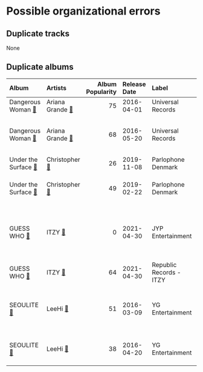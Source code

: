 # Possible organizational errors

## Duplicate tracks

None

## Duplicate albums

| Album                                                                        | Artists                                                                   |   Album Popularity | Release Date   | Label                   | Tracks                                                                                                                                                                                                                                                                                                | Playlists                                                                                                                                                           |
|:-----------------------------------------------------------------------------|:--------------------------------------------------------------------------|-------------------:|:---------------|:------------------------|:------------------------------------------------------------------------------------------------------------------------------------------------------------------------------------------------------------------------------------------------------------------------------------------------------|:--------------------------------------------------------------------------------------------------------------------------------------------------------------------|
| Dangerous Woman [🔗](https://open.spotify.com/album/1QRP5lutJodPixU2EWfnD7)   | Ariana Grande [🔗](https://open.spotify.com/artist/66CXWjxzNUsdJxJ2JdwvnR) |                 75 | 2016-04-01     | Universal Records       | Greedy [🔗](https://open.spotify.com/track/7aLT0tLcS40Penaplqu2cZ)                                                                                                                                                                                                                                     | Pop [🔗](https://open.spotify.com/playlist/1WZ2RqQv2SPX5uzmjWhgSh)                                                                                                   |
| Dangerous Woman [🔗](https://open.spotify.com/album/3pdKKSqqLVIKmRTGw0x2N7)   | Ariana Grande [🔗](https://open.spotify.com/artist/66CXWjxzNUsdJxJ2JdwvnR) |                 68 | 2016-05-20     | Universal Records       | Dangerous Woman [🔗](https://open.spotify.com/track/6RUhbFEhrvGISaQ8u2j2JN),<br>Into You [🔗](https://open.spotify.com/track/63y6xWR4gXz7bnUGOk8iI6),<br>Side To Side [🔗](https://open.spotify.com/track/43bCmCI0nSgcT7QdMXY6LV)                                                                        | Pop [🔗](https://open.spotify.com/playlist/1WZ2RqQv2SPX5uzmjWhgSh)                                                                                                   |
| Under the Surface [🔗](https://open.spotify.com/album/4WvW7Y50LuI1yE1XWxtAVk) | Christopher [🔗](https://open.spotify.com/artist/3zDRCqOhJXJfS2YWOEwGMC)   |                 26 | 2019-11-08     | Parlophone Denmark      | My Heart [🔗](https://open.spotify.com/track/4CpFBps5RgZls0TBBxOlDo)                                                                                                                                                                                                                                   | International Pop [🔗](https://open.spotify.com/playlist/36OHPiYrLGYMfVa0zcHgLf)                                                                                     |
| Under the Surface [🔗](https://open.spotify.com/album/6ISIdF1gCK9X8pn4FaObHE) | Christopher [🔗](https://open.spotify.com/artist/3zDRCqOhJXJfS2YWOEwGMC)   |                 49 | 2019-02-22     | Parlophone Denmark      | Bad [🔗](https://open.spotify.com/track/66zdGutAO6NJmMjH8ejBIq)                                                                                                                                                                                                                                        | Indie/Alternative [🔗](https://open.spotify.com/playlist/4Xh0xXGeyxbMXBDsxluPsa),<br>International Pop [🔗](https://open.spotify.com/playlist/36OHPiYrLGYMfVa0zcHgLf) |
| GUESS WHO [🔗](https://open.spotify.com/album/1PKhKkeCqANY5E9RGcUWUX)         | ITZY [🔗](https://open.spotify.com/artist/2KC9Qb60EaY0kW4eH68vr3)          |                  0 | 2021-04-30     | JYP Entertainment       | In the morning [🔗](https://open.spotify.com/track/2QdH0rKlV3d9Y6lWzcnlBH),<br>KIDDING ME [🔗](https://open.spotify.com/track/3aGqHdZJusdhT3ZzfLRnO7),<br>SHOOT! [🔗](https://open.spotify.com/track/11RRkvXd7FvwxLWvtuBIR1),<br>TENNIS (0:0) [🔗](https://open.spotify.com/track/1e8PJyZMP4Kx2lGbb7t4ng) | K-Pop Favorites [🔗](https://open.spotify.com/playlist/1ZbxKv1noxwZ4zFgRNEFIo),<br>K-Pop [🔗](https://open.spotify.com/playlist/0Xp2gQ9p4VMgt5HauIfIq7)               |
| GUESS WHO [🔗](https://open.spotify.com/album/4lS8nhX8cplsYPzKjvhw6G)         | ITZY [🔗](https://open.spotify.com/artist/2KC9Qb60EaY0kW4eH68vr3)          |                 64 | 2021-04-30     | Republic Records - ITZY | Sorry Not Sorry [🔗](https://open.spotify.com/track/4BV9bZOeH869aewS9lwTtM)                                                                                                                                                                                                                            | K-Pop [🔗](https://open.spotify.com/playlist/0Xp2gQ9p4VMgt5HauIfIq7)                                                                                                 |
| SEOULITE [🔗](https://open.spotify.com/album/2c41Flo2HQgy0A9P3xuSFf)          | LeeHi [🔗](https://open.spotify.com/artist/7cVZApDoQZpS447nHTsNqu)         |                 51 | 2016-03-09     | YG Entertainment        | BREATHE [🔗](https://open.spotify.com/track/6G4z9WbxyEeWdEQTfShACT),<br>FXXK WIT US [🔗](https://open.spotify.com/track/6wj3blmFAG2pNWQ40Yuaq8),<br>HOLD MY HAND [🔗](https://open.spotify.com/track/7bwSMCwF2C4cK2W97H6oCA)                                                                             | K-Pop Favorites [🔗](https://open.spotify.com/playlist/1ZbxKv1noxwZ4zFgRNEFIo),<br>K-Pop [🔗](https://open.spotify.com/playlist/0Xp2gQ9p4VMgt5HauIfIq7)               |
| SEOULITE [🔗](https://open.spotify.com/album/3cGyWEJaQlj7kCdKBCOGeb)          | LeeHi [🔗](https://open.spotify.com/artist/7cVZApDoQZpS447nHTsNqu)         |                 38 | 2016-04-20     | YG Entertainment        | MISSING U [🔗](https://open.spotify.com/track/4uk677I1lb0ZPSXGhL2FcA),<br>MY STAR [🔗](https://open.spotify.com/track/42Dl2MOplqImwLoIPMv6Me)                                                                                                                                                           | K-Pop [🔗](https://open.spotify.com/playlist/0Xp2gQ9p4VMgt5HauIfIq7)                                                                                                 |
